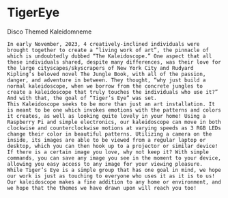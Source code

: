 # TigerEye
Disco Themed Kaleidomneme

	In early November, 2023, 4 creatively-inclined individuals were brought together to create a “living work of art”, the pinnacle of which is undoubtedly dubbed “The Kaleidoscope.” One aspect that all these individuals shared, despite many differences, was their love for the large cityscapes/skyscrapers of New York City and Rudyard Kipling’s beloved novel The Jungle Book, with all of the passion, danger, and adventure in between. They thought, “why just build a normal kaleidoscope, when we borrow from the concrete jungles to create a kaleidoscope that truly touches the individuals who use it?” And with that, the goal of “Tiger’s Eye” was set. 
	This Kaleidoscope seeks to be more than just an art installation. It is meant to be one which invokes emotions with the patterns and colors it creates, as well as looking quite lovely in your home! Using a Raspberry Pi and simple electronics, our kaleidoscope can move in both clockwise and counterclockwise motions at varying speeds as 3 RGB LEDs change their color in beautiful patterns. Utilizing a camera on the inside, its images are able to be viewed from a regular laptop or desktop, which you can then hook up to a projector or similar device! If there is a certain image you love, why not keep it? With simple commands, you can save any image you see in the moment to your device, allowing you easy access to any image for your viewing pleasure.
	While Tiger’s Eye is a simple group that has one goal in mind, we hope our work is just as touching to everyone who uses it as it is to us! Our kaleidoscope makes a fine addition to any home or environment, and we hope that the themes we have drawn upon will reach you too!
